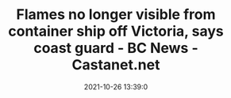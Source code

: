 ---
"title": "Flames no longer visible from container ship off Victoria, says coast guard - BC News - Castanet.net"
"date": "2021-10-26 13:39:0"
"feed_name": "GOOGLENEWSMINING"
"feed_website": "https://news.google.com/search?q=mining%2Bincident&hl=en-US&gl=US&ceid=US:en"
"feed_rss": "https://news.google.com/rss/search?q=mining%2Bincident&hl=en-US&gl=US&ceid=US:en"
"link": "https://www.castanet.net/edition/news-story-349691-3-.htm"
"source": "{'href': 'https://www.castanet.net', 'title': 'Castanet.net'}"
"file": "_posts/2021-1-1-d502c7dd9389ca4a0c7f307fb94031da1ff6ec81.md"
"accident": "0"
"drilling": "0"
"dead": "0"
"injured": "0"
"arrested": "0"
"place": "unknown place"
"where": "unknown site"
"causes": "unknown"
"place_uri": "unknown place"
---